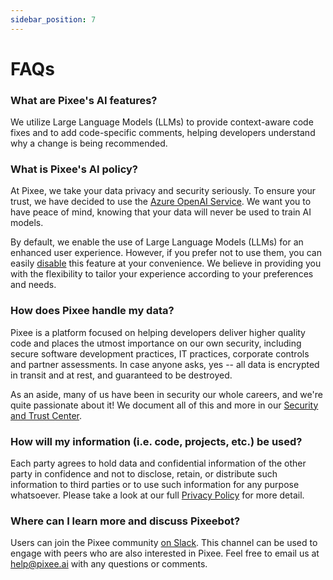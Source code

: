 ```yaml
---
sidebar_position: 7
---
```


# FAQs

### What are Pixee's AI features?

We utilize Large Language Models (LLMs) to provide context-aware code fixes and to add code-specific comments, helping developers understand why a change is being recommended.

### What is Pixee's AI policy?

At Pixee, we take your data privacy and security seriously. To ensure your trust, we have decided to use the [Azure OpenAI Service](https://learn.microsoft.com/en-us/legal/cognitive-services/openai/data-privacy). We want you to have peace of mind, knowing that your data will never be used to train AI models.

By default, we enable the use of Large Language Models (LLMs) for an enhanced user experience. However, if you prefer not to use them, you can easily [disable](configuring.md) this feature at your convenience. We believe in providing you with the flexibility to tailor your experience according to your preferences and needs.

### How does Pixee handle my data?

Pixee is a platform focused on helping developers deliver higher quality code and places the utmost importance on our own security, including secure software development practices, IT practices, corporate controls and partner assessments. In case anyone asks, yes -- all data is encrypted in transit and at rest, and guaranteed to be destroyed.

As an aside, many of us have been in security our whole careers, and we're quite passionate about it! We document all of this and more in our [Security and Trust Center](https://trust.pixee.ai/).

### How will my information (i.e. code, projects, etc.) be used?

Each party agrees to hold data and confidential information of the other party in confidence and not to disclose, retain, or distribute such information to third parties or to use such information for any purpose whatsoever. Please take a look at our full [Privacy Policy](https://www.pixee.ai/privacy) for more detail.

### Where can I learn more and discuss Pixeebot?

Users can join the Pixee community [on Slack](https://join.slack.com/t/openpixee/shared_invite/zt-1pnk7jqdd-kfwilrfG7Ov4M8rorfOnUA). This channel can be used to engage with peers who are also interested in Pixee. Feel free to email us at help@pixee.ai with any questions or comments.
